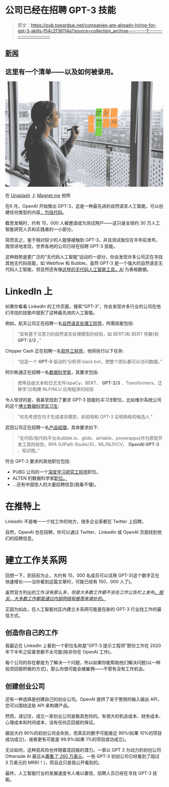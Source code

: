 # 公司已经在招聘 GPT-3 技能

> 原文：<https://pub.towardsai.net/companies-are-already-hiring-for-gpt-3-skills-f54c2f36114a?source=collection_archive---------1----------------------->

## [新闻](https://towardsai.net/p/category/news)

## 这里有一个清单——以及如何被录用。

![](img/e9975c84801c50ce7a5ee5e133369f6a.png)

在 [Unsplash](https://unsplash.com?utm_source=medium&utm_medium=referral) 上 [Magnet.me](https://unsplash.com/@magnetme?utm_source=medium&utm_medium=referral) 拍照

在6 月，OpenAI 开始推出 GPT-3，这是一种最先进的自然语言人工智能，可以创建任何类型的内容[，包括代码](https://towardsdatascience.com/will-gpt-3-kill-coding-630e4518c04d)。

截至发稿时，约有 15，000 人被邀请成为测试用户——这只是全球约 30 万人工智能研究人员和实践者的一小部分。

简而言之，鉴于相对较少的人能够接触到 GPT-3，并且测试版仅在半年前发布，我惊讶地发现，世界各地的公司已经在招聘 GPT-3 技能。

这种趋势是更广泛的“无代码人工智能”运动的一部分，你会发现许多公司正在寻找其他无代码技能，如 Webflow 和 Bubble。虽然 GPT-3 是一个强大的自然语言无代码人工智能，但显然还有像[这样的无代码人工智能工具。AI](http://obviously.ai) 为表格数据。

# LinkedIn 上

如果你看看 LinkedIn 的工作页面，搜索“GPT-3”，你会发现许多行业的公司在他们寻找的技能中提到了这种最先进的人工智能。

例如，航天公司正在招聘一名[自然语言处理工程师](https://www.linkedin.com/jobs/view/2319939799)，所需技能包括:

> “具有基于注意力的自然语言处理模型的经验，如 BERT(和 BERT 导数)和 **GPT-2/3** 。”

Chipper Cash 正在招聘一名[软件工程师](https://www.linkedin.com/jobs/view/2338133654)，他将执行以下任务:

> “创造一个 **GPT-3** 驱动的‘分析师’slack bot，使整个团队都可以访问数据。”

阿尔斯通正在招聘一名[数据科学家](https://www.linkedin.com/jobs/view/2251562689)，其要求包括:

> 使用自由文本和日志文件(spaCy、BERT、 **GPT-2/3** 、Transformers、迁移学习)构建 NLP/NLU 应用程序的经验

令人惊讶的是，我甚至找到了要求 GPT-3 技能的*实习生*职位，比如维尔系统公司的这个[博士数据科学实习生](https://www.linkedin.com/jobs/view/2352056557):

> "优先考虑在句子生成语言模型，如伯特和 GPT-3 证明熟练的候选人."

武田公司正在招聘一名[产品经理](https://www.linkedin.com/jobs/view/2330664898)，具体要求如下:

> “无代码/低代码平台(bubble.io、glide、airtable、powerapps)作为原型开发工具的经验，RPA (UIPath Studio/X)、ML/NLP/CV、 **OpenAI GPT-3** 、知识图。”

符合 GPT-3 要求的其他职位包括:

*   PUBG 公司的一个[深度学习研究工程师](https://www.linkedin.com/jobs/view/2342684093)职位。
*   ALTEN 的数据科学家[职位。](https://www.linkedin.com/jobs/view/2330642683)
*   …还有中国惊人的大量招聘信息(我看不懂)。

# 在推特上

LinkedIn 不是唯一一个找工作的地方，很多企业家都在 Twitter 上招聘。

自然，OpenAI 也在招聘，你可以通过 Twitter、LinkedIn 或 OpenAI 页面找到他们的招聘信息。

# 建立工作关系网

回想一下，到目前为止，大约有 15，000 名成员可以试用 GPT-3(这个数字正在快速增长——当你看到这篇文章时，可能已经有 150，000 人了)。

虽然官方列出的工作*没有那么多，但是大多数工作都不会在工作公告栏上发布[。相反，大多数工作都是通过内部网络和推荐来填补的。](https://www.careershifters.org/expert-advice/why-the-best-jobs-are-never-advertised-and-how-to-find-them#disqus_thread)*

正因为如此，在人工智能社区内建立关系网可能是在新的 GPT-3 行业找工作的最佳方式。

## 创造你自己的工作

我最近在 LinkedIn 上看到一个职位名称是“GPT-3 提示工程师”那份工作在 2020 年下半年之前甚至都不太可能(除非你在 OpenAI 工作)。

每个公司的存在都是为了解决一个问题，所以如果你能帮助他们解决问题(以一种投资回报积极的方式)，那么你很可能会被雇佣——不管有没有工作机会。

## 创建创业公司

还有一种选择是创建自己的创业公司。OpenAI 提供了易于使用的输入输出 API，您可以围绕这些 API 来构建产品。

然而，请记住，成立一家创业公司是极其危险的。有很大的机会成本、财务成本、心理成本和时间成本，没有任何正回报的保证。

据说大约 90%的初创公司会失败，但真实的数字可能接近 99%(如果 10%的项目成功成立)，或者更有可能是 99.9%(如果 1%的项目成功成立)。

无论如何，这种高风险也伴随着高回报的潜力。一家以 GPT 3 为动力的初创公司 Otherside AI 最近从[筹集了 260 万美元](https://techcrunch.com/2020/11/12/othersideai-raises-2-6m-to-let-gpt-3-write-your-emails-for-you/)。一些 GPT-3 初创公司已经看到了超过 3 万美元的 MRR(！)，而且这只是我公开看到的。

最终，人工智能行业的发展速度令人难以置信，招聘人员已经在寻找 GPT-3 技能。